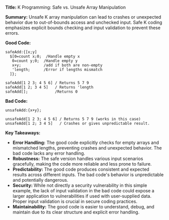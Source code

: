 **Title:** K Programming: Safe vs. Unsafe Array Manipulation

**Summary:**  Unsafe K array manipulation can lead to crashes or unexpected behavior due to out-of-bounds access and unchecked input.  Safe K coding emphasizes explicit bounds checking and input validation to prevent these errors.


**Good Code:**

```k
safeAdd:{[x;y]
  $[0=count x;0;  /Handle empty x
   0=count y;0;  /Handle empty y
   x+y;          /add if both are non-empty
   'length;      /Error if lengths mismatch
  ]};

safeAdd[1 2 3; 4 5 6] / Returns 5 7 9
safeAdd[1 2; 3 4 5]   / Returns 'length
safeAdd[];            /Returns 0
```

**Bad Code:**

```k
unsafeAdd:{x+y};

unsafeAdd[1 2 3; 4 5 6] / Returns 5 7 9 (works in this case)
unsafeAdd[1 2; 3 4 5]   / Crashes or gives unpredictable result.
```


**Key Takeaways:**

* **Error Handling:** The good code explicitly checks for empty arrays and mismatched lengths, preventing crashes and unexpected behavior.  The bad code lacks any error handling.
* **Robustness:** The safe version handles various input scenarios gracefully, making the code more reliable and less prone to failure.
* **Predictability:** The good code produces consistent and expected results across different inputs. The bad code's behavior is unpredictable and potentially dangerous.
* **Security:** While not directly a security vulnerability in this simple example, the lack of input validation in the bad code could expose a larger application to vulnerabilities if used with user-supplied data.  Proper input validation is crucial in secure coding practices.
* **Maintainability:** The good code is easier to understand, debug, and maintain due to its clear structure and explicit error handling.

